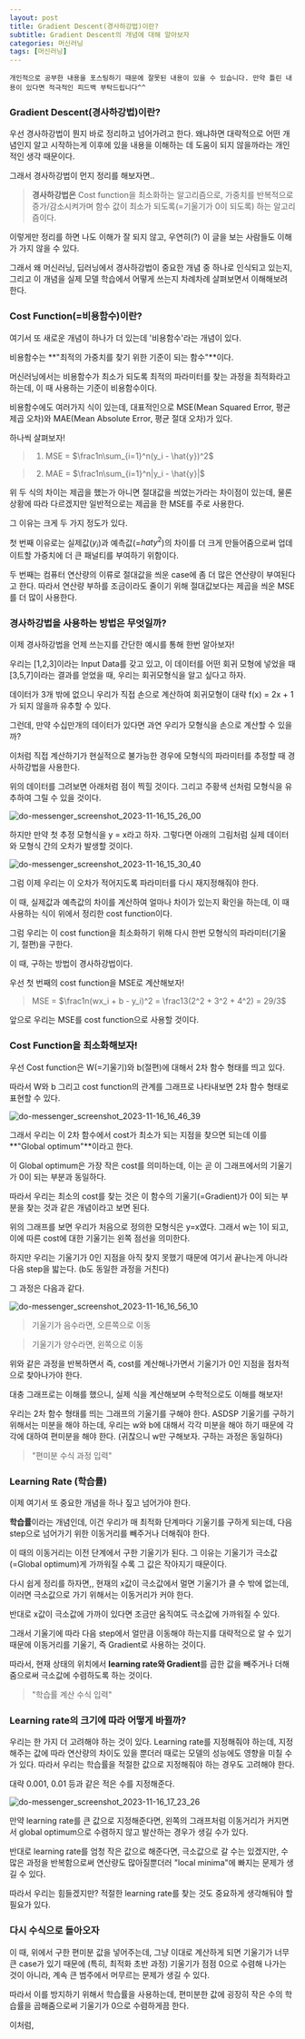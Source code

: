 ```yaml
---
layout: post
title: Gradient Descent(경사하강법)이란?
subtitle: Gradient Descent의 개념에 대해 알아보자
categories: 머신러닝
tags: [머신러닝]
---
```



`개인적으로 공부한 내용을 포스팅하기 때문에 잘못된 내용이 있을 수 있습니다. 만약 틀린 내용이 있다면 적극적인 피드백 부탁드립니다^^`

### Gradient Descent(경사하강법)이란?

우선 경사하강법이 뭔지 바로 정리하고 넘어가려고 한다. 왜냐하면 대략적으로 어떤 개념인지 알고 시작하는게 이후에 있을 내용을 이해하는 데 도움이 되지 않을까라는 개인적인 생각 때문이다.

그래서 경사하강법이 먼지 정리를 해보자면..

> **경사하강법은** Cost function을 최소화하는 알고리즘으로,  가중치를 반복적으로 증가/감소시켜가며 함수 값이 최소가 되도록(=기울기가 0이 되도록) 하는 알고리즘이다.

이렇게만 정리를 하면 나도 이해가 잘 되지 않고, 우연히(?) 이 글을 보는 사람들도 이해가 가지 않을 수 있다.

그래서 왜 머신러닝, 딥러닝에서 경사하강법이 중요한 개념 중 하나로 인식되고 있는지, 그리고 이 개념을 실제 모델 학습에서 어떻게 쓰는지 차례차례 살펴보면서 이해해보려 한다.



### Cost Function(=비용함수)이란?

여기서 또 새로운 개념이 하나가 더 있는데 '비용함수'라는 개념이 있다.

비용함수는 **"최적의 가중치를 찾기 위한 기준이 되는 함수"**이다.

머신러닝에서는 비용함수가 최소가 되도록 최적의 파라미터를 찾는 과정을 최적화라고 하는데, 이 때 사용하는 기준이 비용함수이다.

비용함수에도 여러가지 식이 있는데, 대표적인으로 MSE(Mean Squared Error, 평균 제곱 오차)와 MAE(Mean Absolute Error, 평균 절대 오차)가 있다.

하나씩 살펴보자!

> 1. MSE = $\frac1n\sum_{i=1}^n(y_i - \hat{y})^2$

> 2. MAE = $\frac1n\sum_{i=1}^n|y_i - \hat{y}|$

위 두 식의 차이는 제곱을 했는가 아니면 절대값을 씌었는가라는 차이점이 있는데, 물론 상황에 따라 다르겠지만 일반적으로는 제곱을 한 MSE를 주로 사용한다.

그 이유는 크게 두 가지 정도가 있다.

첫 번째 이유로는 실제값($y_i$)과 예측값(=$hat{y}^2$)의 차이를 더 크게 만들어줌으로써 업데이트할 가중치에 더 큰 패널티를 부여하기 위함이다.

두 번째는 컴퓨터 연산량의 이류로 절대값을 씌운 case에 좀 더 많은 연산량이 부여된다고 한다. 따라서 연산량 부하를 조금이라도 줄이기 위해 절대값보다는 제곱을 씌운 MSE를 더 많이 사용한다.



### 경사하강법을 사용하는 방법은 무엇일까?

이제 경사하강법을 언제 쓰는지를 간단한 예시를 통해 한번 알아보자!

우리는 [1,2,3]이라는 Input Data를 갖고 있고, 이 데이터를 어떤 회귀 모형에 넣었을 때 [3,5,7]이라는 결과를 얻었을 때, 우리는 회귀모형식을 알고 싶다고 하자.

데이터가 3개 밖에 없으니 우리가 직접 손으로 계산하여 회귀모형이 대략 f(x) = 2x + 1가 되지 않을까 유추할 수 있다.

그런데, 만약 수십만개의 데이터가 있다면 과연 우리가 모형식을 손으로 계산할 수 있을까?

이처럼 직접 계산하기가 현실적으로 불가능한 경우에 모형식의 파라미터를 추정할 때 경사하강법을 사용한다.

위의 데이터를 그려보면 아래처럼 점이 찍힐 것이다. 그리고 주황색 선처럼 모형식을 유추하여 그릴 수 있을 것이다.

![do-messenger_screenshot_2023-11-16_15_26_00](https://github.com/daetamong/daetamong.github.io/assets/111731468/269f2789-e812-410e-9881-0811e0f3142b)

하지만 만약 첫 추정 모형식을 y = x라고 하자. 그렇다면 아래의 그림처럼 실제 데이터와 모형식 간의 오차가 발생할 것이다.

![do-messenger_screenshot_2023-11-16_15_30_40](https://github.com/daetamong/daetamong.github.io/assets/111731468/4c66e97d-5c25-4c96-930f-452bf96436c7)

그럼 이제 우리는 이 오차가 적어지도록 파라미터를 다시 재지정해줘야 한다.

이 때, 실제값과 예측값의 차이를 계산하여 얼마나 차이가 있는지 확인을 하는데, 이 때 사용하는 식이 위에서 정리한 cost function이다.

그럼 우리는 이 cost function을 최소화하기 위해 다시 한번 모형식의 파라미터(기울기, 절편)을 구한다.

이 때, 구하는 방법이 경사하강법이다.

우선 첫 번째의 cost function을 MSE로 계산해보자!

> MSE = $\frac1n(wx_i + b - y_i)^2 = \frac13(2^2 + 3^2 + 4^2) = 29/3$

앞으로 우리는 MSE를 cost function으로 사용할 것이다.



### Cost Function을 최소화해보자!

우선 Cost function은 W(=기울기)와 b(절편)에 대해서 2차 함수 형태를 띄고 있다.

따라서 W와 b 그리고 cost function의 관계를 그래프로 나타내보면 2차 함수 형태로 표현할 수 있다.

![do-messenger_screenshot_2023-11-16_16_46_39](https://github.com/daetamong/daetamong.github.io/assets/111731468/8d99fced-a002-461f-9baa-41b5e691308b)


그래서 우리는 이 2차 함수에서 cost가 최소가 되는 지점을 찾으면 되는데 이를 **"Global optimum"**이라고 한다.

이 Global optimum은 가장 작은 cost를 의미하는데, 이는 곧 이 그래프에서의 기울기가 0이 되는 부분과 동일하다.

따라서 우리는 최소의 cost를 찾는 것은 이 함수의 기울기(=Gradient)가 0이 되는 부분을 찾는 것과 같은 개념이라고 보면 된다.

위의 그래프를 보면 우리가 처음으로 정의한 모형식은 y=x였다. 그래서 w는 1이 되고, 이에 따른 cost에 대한 기울기는 왼쪽 점선을 의미한다.

하지만 우리는 기울기가 0인 지점을 아직 찾지 못했기 때문에 여기서 끝나는게 아니라 다음 step을 밟는다. (b도 동일한 과정을 거친다)

그 과정은 다음과 같다.

![do-messenger_screenshot_2023-11-16_16_56_10](https://github.com/daetamong/daetamong.github.io/assets/111731468/6c59c474-a0ff-4615-b00c-bc1f6e1457f2)

> 기울기가 음수라면, 오른쪽으로 이동

> 기울기가 양수라면, 왼쪽으로 이동

위와 같은 과정을 반복하면서 즉, cost를 계산해나가면서 기울기가 0인 지점을 점차적으로 찾아나가야 한다.

대충 그래프로는 이해를 했으니, 실제 식을 계산해보며 수학적으로도 이해를 해보자!

우리는 2차 함수 형태를 띄는 그래프의 기울기를 구해야 한다. ASDSP 기울기를 구하기 위해서는 미분을 해야 하는데, 우리는 w와 b에 대해서 각각 미분을 해야 하기 때문에 각각에 대하여 편미분을 해야 한다. (귀찮으니 w만 구해보자. 구하는 과정은 동일하다)

> "편미분 수식 과정 입력"



### Learning Rate (학습률)

이제 여기서 또 중요한 개념을 하나 짚고 넘어가야 한다.

**학습률**이라는 개념인데, 이건 우리가 매 최적화 단계마다 기울기를 구하게 되는데, 다음 step으로 넘어가기 위한 이동거리를 빼주거나 더해줘야 한다.

이 때의 이동거리는 이전 단계에서 구한 기울기가 된다. 그 이유는 기울기가 극소값(=Global optimum)게 가까워질 수록 그 값은 작아지기 때문이다.

다시 쉽게 정리를 하자면,, 현재의 x값이 극소값에서 멀면 기울기가 클 수 밖에 없는데, 이러면 극소값으로 가기 위해서는 이동거리가 커야 한다.

반대로 x값이 극소값에 가까이 있다면 조금만 움직여도 극소값에 가까워질 수 있다.

그래서 기울기에 따라 다음 step에서 얼만큼 이동해야 하는지를 대략적으로 알 수 있기 때문에 이동거리를 기울기, 즉 Gradient로 사용하는 것이다.

따라서, 현재 상태의 위치에서 **learning rate와 Gradient**를 곱한 값을 빼주거나 더해줌으로써 극소값에 수렴하도록 하는 것이다.

> "학습률 계산 수식 입력"

### Learning rate의 크기에 따라 어떻게 바뀔까?

우리는 한 가지 더 고려해야 하는 것이 있다. Learning rate를 지정해줘야 하는데, 지정해주는 값에 따라 연산량의 차이도 있을 뿐더러 때로는 모델의 성능에도 영향을 미칠 수가 있다. 따라서 우리는 학습률을 적절한 값으로 지정해줘야 하는 경우도 고려해야 한다.

대략 0.001, 0.01 등과 같은 적은 수를 지정해준다.

![do-messenger_screenshot_2023-11-16_17_23_26](https://github.com/daetamong/daetamong.github.io/assets/111731468/4f0dbcf9-2640-4843-8ecd-7541453a6978)

만약 learning rate를 큰 값으로 지정해준다면, 왼쪽의 그래프처럼 이동거리가 커지면서 global optimum으로 수렴하지 않고 발산하는 경우가 생길 수가 있다. 

반대로 learning rate를 엄청 작은 값으로 해준다면, 극소값으로 갈 수는 있겠지만, 수많은 과정을 반복함으로써 연산량도 많아질뿐더러 "local minima"에 빠지는 문제가 생길 수 있다.

따라서 우리는 힘들겠지만? 적절한 learning rate를 찾는 것도 중요하게 생각해둬야 할 필요가 있다.



### 다시 수식으로 돌아오자

이 때, 위에서 구한 편미분 값을 넣어주는데, 그냥 이대로 계산하게 되면 기울기가 너무 큰 case가 있기 때문에 (특히, 최적화 초반 과정) 기울기가 점점 0으로 수렴해 나가는 것이 아니라, 계속 큰 범주에서 머무르는 문제가 생길 수 있다.

따라서 이를 방지하기 위해서 학습률을 사용하는데, 편미분한 값에 굉장히 작은 수의 학습률을 곱해줌으로써 기울기가 0으로 수렴하게끔 한다.

이처럼, 